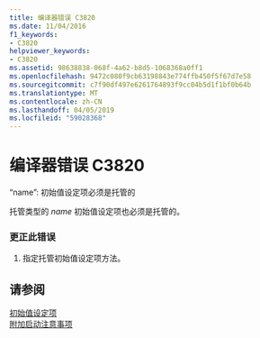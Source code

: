 ```yaml
---
title: 编译器错误 C3820
ms.date: 11/04/2016
f1_keywords:
- C3820
helpviewer_keywords:
- C3820
ms.assetid: 98638838-068f-4a62-b8d5-1068368a0ff1
ms.openlocfilehash: 9472c080f9cb63198843e774ffb450f5f67d7e58
ms.sourcegitcommit: c7f90df497e6261764893f9cc04b5d1f1bf0b64b
ms.translationtype: MT
ms.contentlocale: zh-CN
ms.lasthandoff: 04/05/2019
ms.locfileid: "59028368"
---
```

# <a name="compiler-error-c3820"></a>编译器错误 C3820

“name”: 初始值设定项必须是托管的

托管类型的 *name* 初始值设定项也必须是托管的。

### <a name="to-correct-this-error"></a>更正此错误

1. 指定托管初始值设定项方法。

## <a name="see-also"></a>请参阅

[初始值设定项](../../cpp/initializers.md)<br/>
[附加启动注意事项](../../cpp/additional-startup-considerations.md)